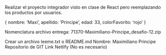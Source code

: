 Realizar el proyecto integrador visto en clase de React pero reemplazando los productos por usuarios.

{
	nombre: ‘Maxi’,
	apellido: ‘Principe’,
	edad: 33,
	colorFavorito: ‘rojo’
}

 
Nomenclatura archivo entrega: 71370-Maximiliano-Principe_desafio-12.zip 

Crear un archivo leeme.txt o README.md
Nombre: Maximiliano Principe
Repositorio de GIT
Link Netlify (No es necesario)
